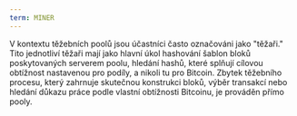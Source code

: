 ```yaml
---
term: MINER
---
```


V kontextu těžebních poolů jsou účastníci často označováni jako "těžaři." Tito jednotliví těžaři mají jako hlavní úkol hashování šablon bloků poskytovaných serverem poolu, hledání hashů, které splňují cílovou obtížnost nastavenou pro podíly, a nikoli tu pro Bitcoin. Zbytek těžebního procesu, který zahrnuje skutečnou konstrukci bloků, výběr transakcí nebo hledání důkazu práce podle vlastní obtížnosti Bitcoinu, je prováděn přímo pooly.